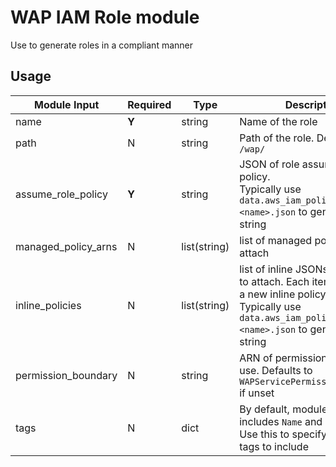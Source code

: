 # WAP IAM Role module

Use to generate roles in a compliant manner

## Usage

| Module Input | Required | Type | Description |
|---|---|---|---|
| name | **Y** | string | Name of the role |
| path | N | string | Path of the role. Defaults to `/wap/` |
| assume_role_policy | **Y** | string | JSON of role assumption policy. <br/>Typically use `data.aws_iam_policy_document.<name>.json` to generate the string |
| managed_policy_arns | N | list(string) | list of managed policy ARNs to attach |
| inline_policies | N | list(string) | list of inline JSONs of policies to attach. Each item generates a new inline policy <br/>Typically use `data.aws_iam_policy_document.<name>.json` to generate the string |
| permission_boundary | N | string | ARN of permission boundary to use. Defaults to `WAPServicePermissionBoundary` if unset |
| tags | N | dict | By default, module already includes `Name` and `repo` tags. Use this to specify additional tags to include |

